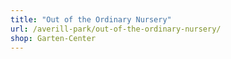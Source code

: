 ```yaml
---
title: "Out of the Ordinary Nursery"
url: /averill-park/out-of-the-ordinary-nursery/
shop: Garten-Center
---
```

